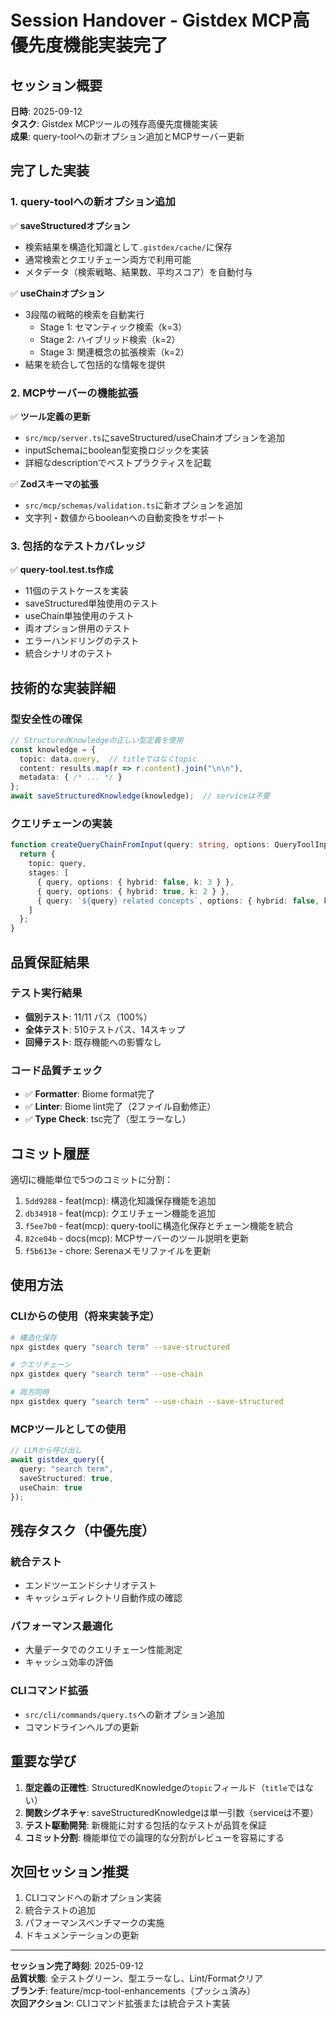 # Session Handover - Gistdex MCP高優先度機能実装完了

## セッション概要
**日時**: 2025-09-12  
**タスク**: Gistdex MCPツールの残存高優先度機能実装  
**成果**: query-toolへの新オプション追加とMCPサーバー更新

## 完了した実装

### 1. query-toolへの新オプション追加
✅ **saveStructuredオプション**
- 検索結果を構造化知識として`.gistdex/cache/`に保存
- 通常検索とクエリチェーン両方で利用可能
- メタデータ（検索戦略、結果数、平均スコア）を自動付与

✅ **useChainオプション**
- 3段階の戦略的検索を自動実行
  - Stage 1: セマンティック検索（k=3）
  - Stage 2: ハイブリッド検索（k=2）
  - Stage 3: 関連概念の拡張検索（k=2）
- 結果を統合して包括的な情報を提供

### 2. MCPサーバーの機能拡張
✅ **ツール定義の更新**
- `src/mcp/server.ts`にsaveStructured/useChainオプションを追加
- inputSchemaにboolean型変換ロジックを実装
- 詳細なdescriptionでベストプラクティスを記載

✅ **Zodスキーマの拡張**
- `src/mcp/schemas/validation.ts`に新オプションを追加
- 文字列・数値からbooleanへの自動変換をサポート

### 3. 包括的なテストカバレッジ
✅ **query-tool.test.ts作成**
- 11個のテストケースを実装
- saveStructured単独使用のテスト
- useChain単独使用のテスト
- 両オプション併用のテスト
- エラーハンドリングのテスト
- 統合シナリオのテスト

## 技術的な実装詳細

### 型安全性の確保
```typescript
// StructuredKnowledgeの正しい型定義を使用
const knowledge = {
  topic: data.query,  // titleではなくtopic
  content: results.map(r => r.content).join("\n\n"),
  metadata: { /* ... */ }
};
await saveStructuredKnowledge(knowledge);  // serviceは不要
```

### クエリチェーンの実装
```typescript
function createQueryChainFromInput(query: string, options: QueryToolInput): QueryChain {
  return {
    topic: query,
    stages: [
      { query, options: { hybrid: false, k: 3 } },
      { query, options: { hybrid: true, k: 2 } },
      { query: `${query} related concepts`, options: { hybrid: false, k: 2 } }
    ]
  };
}
```

## 品質保証結果

### テスト実行結果
- **個別テスト**: 11/11 パス（100%）
- **全体テスト**: 510テストパス、14スキップ
- **回帰テスト**: 既存機能への影響なし

### コード品質チェック
- ✅ **Formatter**: Biome format完了
- ✅ **Linter**: Biome lint完了（2ファイル自動修正）
- ✅ **Type Check**: tsc完了（型エラーなし）

## コミット履歴

適切に機能単位で5つのコミットに分割：

1. `5dd9288` - feat(mcp): 構造化知識保存機能を追加
2. `db34918` - feat(mcp): クエリチェーン機能を追加
3. `f5ee7b0` - feat(mcp): query-toolに構造化保存とチェーン機能を統合
4. `82ce04b` - docs(mcp): MCPサーバーのツール説明を更新
5. `f5b613e` - chore: Serenaメモリファイルを更新

## 使用方法

### CLIからの使用（将来実装予定）
```bash
# 構造化保存
npx gistdex query "search term" --save-structured

# クエリチェーン
npx gistdex query "search term" --use-chain

# 両方同時
npx gistdex query "search term" --use-chain --save-structured
```

### MCPツールとしての使用
```typescript
// LLMから呼び出し
await gistdex_query({
  query: "search term",
  saveStructured: true,
  useChain: true
});
```

## 残存タスク（中優先度）

### 統合テスト
- エンドツーエンドシナリオテスト
- キャッシュディレクトリ自動作成の確認

### パフォーマンス最適化
- 大量データでのクエリチェーン性能測定
- キャッシュ効率の評価

### CLIコマンド拡張
- `src/cli/commands/query.ts`への新オプション追加
- コマンドラインヘルプの更新

## 重要な学び

1. **型定義の正確性**: StructuredKnowledgeの`topic`フィールド（`title`ではない）
2. **関数シグネチャ**: saveStructuredKnowledgeは単一引数（serviceは不要）
3. **テスト駆動開発**: 新機能に対する包括的なテストが品質を保証
4. **コミット分割**: 機能単位での論理的な分割がレビューを容易にする

## 次回セッション推奨

1. CLIコマンドへの新オプション実装
2. 統合テストの追加
3. パフォーマンスベンチマークの実施
4. ドキュメンテーションの更新

---
**セッション完了時刻**: 2025-09-12  
**品質状態**: 全テストグリーン、型エラーなし、Lint/Formatクリア  
**ブランチ**: feature/mcp-tool-enhancements（プッシュ済み）  
**次回アクション**: CLIコマンド拡張または統合テスト実装